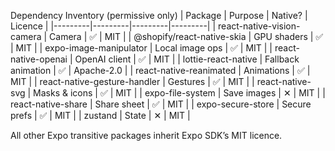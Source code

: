 Dependency Inventory (permissive only)
| Package | Purpose | Native? | Licence |
|---------|---------|---------|---------|
| react-native-vision-camera | Camera | ✅ | MIT |
| @shopify/react-native-skia | GPU shaders | ✅ | MIT |
| expo-image-manipulator | Local image ops | ✅ | MIT |
| react-native-openai | OpenAI client | ✅ | MIT |
| lottie-react-native | Fallback animation | ✅ | Apache-2.0 |
| react-native-reanimated | Animations | ✅ | MIT |
| react-native-gesture-handler | Gestures | ✅ | MIT |
| react-native-svg | Masks & icons | ✅ | MIT |
| expo-file-system | Save images | ✕ | MIT |
| react-native-share | Share sheet | ✅ | MIT |
| expo-secure-store | Secure prefs | ✅ | MIT |
| zustand | State | ✕ | MIT |

All other Expo transitive packages inherit Expo SDK’s MIT licence. 